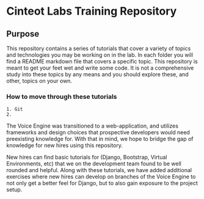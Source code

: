 # Cinteot Labs Training Repository


## Purpose 

This repository contains a series of tutorials that cover a variety of topics and technologies you may be working on in the lab. In each folder you will find a README markdown file that covers a specific topic. This repository is meant to get your feet wet and write some code. It is not a comprehensive study into these topics by any means and you should explore these, and other, topics on your own.



### How to move through these tutorials

```
1. Git
2. 
```

The Voice Engine was transitioned to a web-application, and utilizes frameworks and design choices that prospective developers would need preexisting knowledge for. With that in mind, we hope to bridge the gap of knowledge for new hires using this repository. 

New hires can find basic tutorials for (Django, Bootstrap, Virtual Environments, etc) that we on the development team found to be well rounded and helpful. Along with these tutorials, we have added additional exercises where new hires can develop on branches of the Voice Engine to not only get a better feel for Django, but to also 
gain exposure to the project setup.